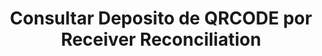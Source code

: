 ---
title: Consultar Deposito de QRCODE por Receiver Reconciliation
api:
  file: readme-hml-operations.json
  operationId: get_v1-cashin-receiver-reconciliation-id
hidden: false
---